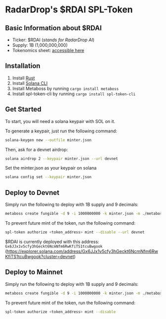 # RadarDrop's $RDAI SPL-Token

## Basic Information about $RDAI

- Ticker: $RDAI (_stands for RadarDrop AI_)
- Supply: 1B (1,000,000,000)
- Tokenomics
  sheet: [accessible here](https://docs.google.com/spreadsheets/d/1X_7MqQoHsAQmniUMAee-scpgy3cg6kb2ugjqzf7oQHg/edit?gid=408212072#gid=408212072)

## Installation

1. Install [Rust](https://www.rust-lang.org/tools/install)
2. Install [Solana CLI](https://solana.com/docs/intro/installation)
3. Install Metaboss by running ``cargo install metaboss``
4. Install spl-token-cli by running ``cargo install spl-token-cli``

## Get Started

To start, you will need a solana keypair with SOL on it.

To generate a keypair, just run the following command:
```bash
solana-keygen new --outfile minter.json
```

Then, ask for a devnet airdrop:
```bash
solana airdrop 2 --keypair minter.json --url devnet
```

Set the minter.json as your keypair on solana
```bash
solana config set --keypair minter.json 
```

## Deploy to Devnet

Simply run the following to deploy with 1B supply and 9 decimals:
```bash
metaboss create fungible -d 9 -i 1000000000 -k minter.json -m ./metaboss-metadata.json --rpc https://api.devnet.solana.com
```

To prevent future mint of the token, run the following command:
```bash
spl-token authorize <token_address> mint --disable --url devnet
```

$RDAI is currently deployed with this address: `Gx6JJx1v5cfy3hGeckt6NcmNfm6RwKfiTS1tcuBwgook` (https://explorer.solana.com/address/Gx6JJx1v5cfy3hGeckt6NcmNfm6RwKfiTS1tcuBwgook?cluster=devnet)

## Deploy to Mainnet

Simply run the following to deploy with 1B supply and 9 decimals:
```bash
metaboss create fungible -d 9 -i 1000000000 -k minter.json -m ./metaboss-metadata.json --rpc https://api.mainnet-beta.solana.com
```

To prevent future mint of the token, run the following command:
```bash
spl-token authorize <token_address> mint --disable
```
